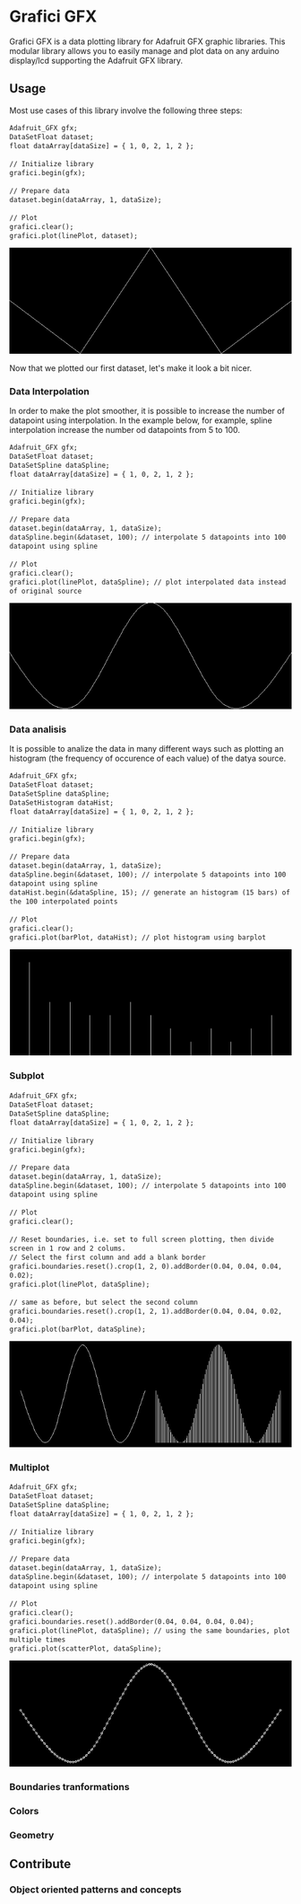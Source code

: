 # Grafici GFX
Grafici GFX is a data plotting library for Adafruit GFX graphic libraries. 
This modular library allows you to easily manage and plot data on any arduino display/lcd supporting the Adafruit GFX library.

## Usage
Most use cases of this library involve the following three steps:

```
Adafruit_GFX gfx;
DataSetFloat dataset;
float dataArray[dataSize] = { 1, 0, 2, 1, 2 };

// Initialize library
grafici.begin(gfx);

// Prepare data
dataset.begin(dataArray, 1, dataSize);

// Plot
grafici.clear();
grafici.plot(linePlot, dataset);
```

![simplest plot](https://github.com/cattanimarco/Grafici-Test/blob/master/imgs/usage.bmp)

Now that we plotted our first dataset, let's make it look a bit nicer.

### Data Interpolation
In order to make the plot smoother, it is possible to increase the number of datapoint using interpolation. In the example below, for example, spline interpolation increase the number od datapoints from 5 to 100.

```
Adafruit_GFX gfx;
DataSetFloat dataset;
DataSetSpline dataSpline;
float dataArray[dataSize] = { 1, 0, 2, 1, 2 };

// Initialize library
grafici.begin(gfx);

// Prepare data
dataset.begin(dataArray, 1, dataSize);
dataSpline.begin(&dataset, 100); // interpolate 5 datapoints into 100 datapoint using spline

// Plot
grafici.clear();
grafici.plot(linePlot, dataSpline); // plot interpolated data instead of original source
```

![interpolated data](https://github.com/cattanimarco/Grafici-Test/blob/master/imgs/interpolation.bmp)

### Data analisis
It is possible to analize the data in many different ways such as plotting an histogram (the frequency of occurence of each value) of the datya source.

```
Adafruit_GFX gfx;
DataSetFloat dataset;
DataSetSpline dataSpline;
DataSetHistogram dataHist;
float dataArray[dataSize] = { 1, 0, 2, 1, 2 };

// Initialize library
grafici.begin(gfx);

// Prepare data
dataset.begin(dataArray, 1, dataSize);
dataSpline.begin(&dataset, 100); // interpolate 5 datapoints into 100 datapoint using spline
dataHist.begin(&dataSpline, 15); // generate an histogram (15 bars) of the 100 interpolated points

// Plot
grafici.clear();
grafici.plot(barPlot, dataHist); // plot histogram using barplot
```

![histogram analisis](https://github.com/cattanimarco/Grafici-Test/blob/master/imgs/histogram.bmp)

### Subplot

```
Adafruit_GFX gfx;
DataSetFloat dataset;
DataSetSpline dataSpline;
float dataArray[dataSize] = { 1, 0, 2, 1, 2 };

// Initialize library
grafici.begin(gfx);

// Prepare data
dataset.begin(dataArray, 1, dataSize);
dataSpline.begin(&dataset, 100); // interpolate 5 datapoints into 100 datapoint using spline

// Plot
grafici.clear();

// Reset boundaries, i.e. set to full screen plotting, then divide screen in 1 row and 2 colums. 
// Select the first column and add a blank border
grafici.boundaries.reset().crop(1, 2, 0).addBorder(0.04, 0.04, 0.04, 0.02);
grafici.plot(linePlot, dataSpline);

// same as before, but select the second column
grafici.boundaries.reset().crop(1, 2, 1).addBorder(0.04, 0.04, 0.02, 0.04);
grafici.plot(barPlot, dataSpline);
```

![interpolated data](https://github.com/cattanimarco/Grafici-Test/blob/master/imgs/subplot.bmp)

### Multiplot

```
Adafruit_GFX gfx;
DataSetFloat dataset;
DataSetSpline dataSpline;
float dataArray[dataSize] = { 1, 0, 2, 1, 2 };

// Initialize library
grafici.begin(gfx);

// Prepare data
dataset.begin(dataArray, 1, dataSize);
dataSpline.begin(&dataset, 100); // interpolate 5 datapoints into 100 datapoint using spline

// Plot
grafici.clear();
grafici.boundaries.reset().addBorder(0.04, 0.04, 0.04, 0.04); 
grafici.plot(linePlot, dataSpline); // using the same boundaries, plot multiple times
grafici.plot(scatterPlot, dataSpline);
```

![interpolated data](https://github.com/cattanimarco/Grafici-Test/blob/master/imgs/multiplot.bmp)

### Boundaries tranformations

### Colors 

### Geometry

## Contribute

### Object oriented patterns and concepts



